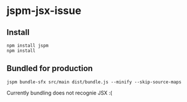 # jspm-jsx-issue

## Install

```
npm install jspm
npm install
```

## Bundled for production
```
jspm bundle-sfx src/main dist/bundle.js --minify --skip-source-maps
```

Currently bundling does not recognie JSX :(
